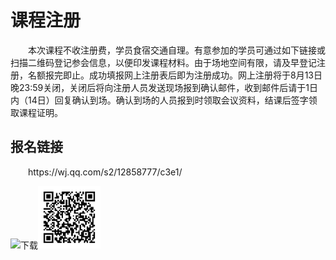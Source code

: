 # 课程注册

<div style="text-indent:2em">
 <p>本次课程不收注册费，学员食宿交通自理。有意参加的学员可通过如下链接或扫描二维码登记参会信息，以便印发课程材料。由于场地空间有限，请及早登记注册，名额报完即止。成功填报网上注册表后即为注册成功。网上注册将于8月13日晚23:59关闭，关闭后将向注册人员发送现场报到确认邮件，收到邮件后请于1日内（14日）回复确认到场。确认到场的人员报到时领取会议资料，结课后签字领取课程证明。</p>

</div>

## 报名链接
<div style="text-indent:2em">
 <p>https://wj.qq.com/s2/12858777/c3e1/</p>

</div>


<html>
<head> 
<meta charset="utf-8"> 
</head>
<body>

<p><img src="/repo/source/Cpp/下载.png" alt="下载" width="100" height="100"><img src="./qrode.png" alt="qrode" width="100" height="100" ></p>


</body>
</html>

